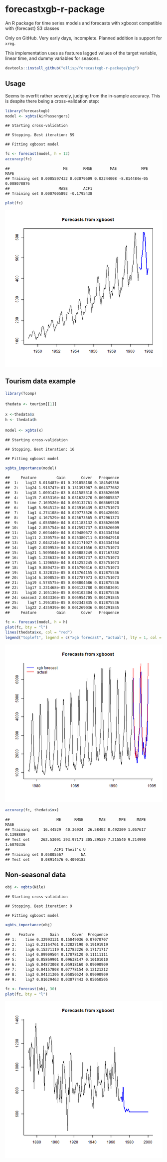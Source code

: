 # forecastxgb-r-package
An R package for time series models and forecasts with xgboost compatible with {forecast} S3 classes

Only on GitHub.  Very early days, incomplete.  Planned addition is support for `xreg`.

This implementation uses as features lagged values of the target variable, linear time, and dummy variables for seasons.


```r
devtools::install_github("ellisp/forecastxgb-r-package/pkg")
```

## Usage
Seems to overfit rather severely, judging from the in-sample accuracy.  This is despite there being a cross-validation step:

```r
library(forecastxgb)
model <- xgbts(AirPassengers)
```

```
## Starting cross-validation
```

```
## Stopping. Best iteration: 59
```

```
## Fitting xgboost model
```

```r
fc <- forecast(model, h = 12)
accuracy(fc)
```

```
##                        ME       RMSE        MAE           MPE        MAPE
## Training set 0.0005597432 0.03079609 0.02244008 -8.814484e-05 0.008078876
##                      MASE       ACF1
## Training set 0.0007005892 -0.1795438
```

```r
plot(fc)
```

![plot of chunk unnamed-chunk-5](figure/unnamed-chunk-5-1.png)


## Tourism data example

```r
library(Tcomp)

thedata <- tourism[[1]]

x <-thedata$x
h <- thedata$h

model <- xgbts(x)
```

```
## Starting cross-validation
```

```
## Stopping. Best iteration: 16
```

```
## Fitting xgboost model
```

```r
xgbts_importance(model)
```

```
##     Feature         Gain       Cover   Frequence
##  1:   lag12 8.018487e-01 0.391058180 0.184549356
##  2:   lag24 1.918747e-01 0.131393987 0.064377682
##  3:   lag18 1.000142e-03 0.041585318 0.038626609
##  4:   lag15 7.635316e-04 0.031628270 0.060085837
##  5:    time 7.169526e-04 0.060132761 0.068669528
##  6:    lag8 5.964512e-04 0.023916439 0.025751073
##  7:    lag1 4.274108e-04 0.029773526 0.094420601
##  8:    lag2 4.167529e-04 0.025673565 0.072961373
##  9:    lag6 4.058586e-04 0.021183132 0.038626609
## 10:    lag4 2.855754e-04 0.012592737 0.038626609
## 11:   lag20 2.603440e-04 0.029480672 0.034334764
## 12:   lag11 2.330575e-04 0.025380711 0.030042918
## 13:   lag23 2.044214e-04 0.042171027 0.034334764
## 14:    lag9 2.020953e-04 0.026161656 0.025751073
## 15:   lag21 1.509504e-04 0.008883249 0.017167382
## 16:    lag5 1.228632e-04 0.012592737 0.025751073
## 17:   lag16 1.120658e-04 0.014252245 0.025751073
## 18:    lag3 9.880472e-05 0.016790316 0.025751073
## 19:   lag13 8.332815e-05 0.013764155 0.012875536
## 20:   lag14 6.100852e-05 0.012787973 0.025751073
## 21:   lag19 4.578575e-05 0.008004686 0.012875536
## 22:   lag17 3.231468e-05 0.003123780 0.008583691
## 23:   lag10 2.105136e-05 0.008102304 0.012875536
## 24: season3 2.043336e-05 0.005954705 0.004291845
## 25:    lag7 1.296105e-05 0.002342835 0.012875536
## 26:   lag22 2.435939e-06 0.001269036 0.004291845
##     Feature         Gain       Cover   Frequence
```

```r
fc <- forecast(model, h = h)
plot(fc, bty = "l")
lines(thedata$xx, col = "red")
legend("topleft", legend = c("xgb forecast", "actual"), lty = 1, col = c("blue", "red"), bty ="n")
```

![plot of chunk unnamed-chunk-6](figure/unnamed-chunk-6-1.png)

```r
accuracy(fc, thedata$xx)
```

```
##                     ME      RMSE       MAE      MPE     MAPE      MASE
## Training set  16.44529  40.36934  26.58402 0.492309 1.057617 0.1398889
## Test set     262.53091 393.97171 305.39539 7.215540 9.214990 1.6070336
##                    ACF1 Theil's U
## Training set 0.05805567        NA
## Test set     0.08914576 0.4090183
```

## Non-seasonal data


```r
obj <- xgbts(Nile)
```

```
## Starting cross-validation
```

```
## Stopping. Best iteration: 9
```

```
## Fitting xgboost model
```

```r
xgbts_importance(obj)
```

```
##    Feature       Gain      Cover  Frequence
## 1:    time 0.32993131 0.15049036 0.07070707
## 2:    lag1 0.21164761 0.22827190 0.19191919
## 3:    lag6 0.15271119 0.12783226 0.17171717
## 4:    lag4 0.09909504 0.17078120 0.11111111
## 5:    lag8 0.05869901 0.09638147 0.10101010
## 6:    lag5 0.04873008 0.05918160 0.09090909
## 7:    lag2 0.04157808 0.07778154 0.12121212
## 8:    lag3 0.04131306 0.05850524 0.09090909
## 9:    lag7 0.01629463 0.03077443 0.05050505
```

```r
fc <- forecast(obj, 30)
plot(fc, bty = "l")
```

![plot of chunk unnamed-chunk-7](figure/unnamed-chunk-7-1.png)

